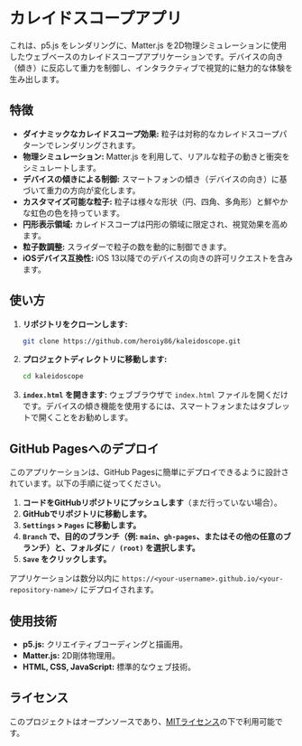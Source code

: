 # カレイドスコープアプリ

これは、p5.js をレンダリングに、Matter.js を2D物理シミュレーションに使用したウェブベースのカレイドスコープアプリケーションです。デバイスの向き（傾き）に反応して重力を制御し、インタラクティブで視覚的に魅力的な体験を生み出します。

## 特徴

- **ダイナミックなカレイドスコープ効果:** 粒子は対称的なカレイドスコープパターンでレンダリングされます。
- **物理シミュレーション:** Matter.js を利用して、リアルな粒子の動きと衝突をシミュレートします。
- **デバイスの傾きによる制御:** スマートフォンの傾き（デバイスの向き）に基づいて重力の方向が変化します。
- **カスタマイズ可能な粒子:** 粒子は様々な形状（円、四角、多角形）と鮮やかな虹色の色を持っています。
- **円形表示領域:** カレイドスコープは円形の領域に限定され、視覚効果を高めます。
- **粒子数調整:** スライダーで粒子の数を動的に制御できます。
- **iOSデバイス互換性:** iOS 13以降でのデバイスの向きの許可リクエストを含みます。

## 使い方

1.  **リポジトリをクローンします:**
    ```bash
    git clone https://github.com/heroiy86/kaleidoscope.git
    ```
2.  **プロジェクトディレクトリに移動します:**
    ```bash
    cd kaleidoscope
    ```
3.  **`index.html` を開きます:**
    ウェブブラウザで `index.html` ファイルを開くだけです。デバイスの傾き機能を使用するには、スマートフォンまたはタブレットで開くことをお勧めします。

## GitHub Pagesへのデプロイ

このアプリケーションは、GitHub Pagesに簡単にデプロイできるように設計されています。以下の手順に従ってください。

1.  **コードをGitHubリポジトリにプッシュします**（まだ行っていない場合）。
2.  **GitHubでリポジトリに移動します。**
3.  **`Settings` > `Pages` に移動します。**
4.  **`Branch` で、目的のブランチ（例: `main`、`gh-pages`、またはその他の任意のブランチ）と、フォルダに `/ (root)` を選択します。**
5.  **`Save` をクリックします。**

アプリケーションは数分以内に `https://<your-username>.github.io/<your-repository-name>/` にデプロイされます。

## 使用技術

-   **p5.js:** クリエイティブコーディングと描画用。
-   **Matter.js:** 2D剛体物理用。
-   **HTML, CSS, JavaScript:** 標準的なウェブ技術。

## ライセンス

このプロジェクトはオープンソースであり、[MITライセンス](LICENSE)の下で利用可能です。